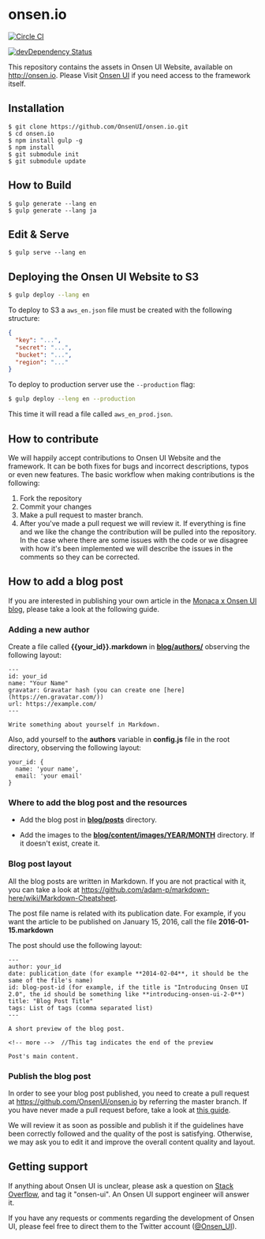 onsen.io
====

[![Circle CI](https://circleci.com/gh/OnsenUI/OnsenUI.svg?style=svg)](https://circleci.com/gh/OnsenUI/onsen.io)

[![devDependency Status](https://david-dm.org/OnsenUI/onsen.io/dev-status.svg)](https://david-dm.org/OnsenUI/onsen.io#info=devDependencies)

This repository contains the assets in Onsen UI Website, available on http://onsen.io.
Please Visit [Onsen UI](https://github.com/OnsenUI/OnsenUI) if you need access to the framework itself.

Installation
----

```
$ git clone https://github.com/OnsenUI/onsen.io.git
$ cd onsen.io
$ npm install gulp -g
$ npm install
$ git submodule init
$ git submodule update
```

How to Build
----

```
$ gulp generate --lang en
$ gulp generate --lang ja
```

Edit & Serve
------------

```
$ gulp serve --lang en
```

Deploying the Onsen UI Website to S3
------------------------------------

```bash
$ gulp deploy --lang en
```

To deploy to S3 a `aws_en.json` file must be created with the following structure:

```json
{
  "key": "...",
  "secret": "...",
  "bucket": "...",
  "region": "..."
}
```

To deploy to production server use the `--production` flag:

```bash
$ gulp deploy --leng en --production
```

This time it will read a file called `aws_en_prod.json`.

How to contribute
-----------------

We will happily accept contributions to Onsen UI Website and the framework. It can be both fixes for bugs and incorrect descriptions, typos or even new features. The basic workflow when making contributions is the following:

1. Fork the repository
2. Commit your changes
3. Make a pull request to master branch.
4. After you've made a pull request we will review it. If everything is fine and we like the change the contribution will be pulled into the repository. In the case where there are some issues with the code or we disagree with how it's been implemented we will describe the issues in the comments so they can be corrected.

How to add a blog post
-----------------

If you are interested in publishing your own article in the [Monaca x Onsen UI blog](http://onsen.io/blog/), please take a look at the following guide.

### Adding a new author

Create a file called **{{your_id}}.markdown** in [**blog/authors/**](https://github.com/OnsenUI/onsen.io/tree/master/blog/authors) observing the following layout:

```
---
id: your_id
name: "Your Name"
gravatar: Gravatar hash (you can create one [here](https://en.gravatar.com/))
url: https://example.com/
---

Write something about yourself in Markdown.
```

Also, add yourself to the **authors** variable in **config.js** file in the root directory, observing the following layout:

```
your_id: {
  name: 'your name',
  email: 'your email'
}
```

### Where to add the blog post and the resources

* Add the blog post in [**blog/posts**](https://github.com/OnsenUI/onsen.io/tree/master/blog/posts) directory.

* Add the images to the  [**blog/content/images/YEAR/MONTH**](https://github.com/OnsenUI/onsen.io/tree/master/blog/content/images) directory. If it doesn't exist, create it.

### Blog post layout

All the blog posts are written in Markdown. If you are not practical with it, you can take a look at https://github.com/adam-p/markdown-here/wiki/Markdown-Cheatsheet.

The post file name is related with its publication date. For example, if you want the article to be published on January 15, 2016, call the file **2016-01-15.markdown**

The post should use the following layout:

```
---
author: your_id
date: publication_date (for example **2014-02-04**, it should be the same of the file's name)
id: blog-post-id (for example, if the title is "Introducing Onsen UI 2.0", the id should be something like **introducing-onsen-ui-2-0**)
title: "Blog Post Title"
tags: List of tags (comma separated list)
---

A short preview of the blog post.

<!-- more -->  //This tag indicates the end of the preview

Post's main content.
```

### Publish the blog post

In order to see your blog post published, you need to create a pull request at https://github.com/OnsenUI/onsen.io by referring the master branch. If you have never made a pull request before, take a look at [this guide](https://help.github.com/articles/using-pull-requests/).

We will review it as soon as possible and publish it if the guidelines have been correctly followed and the quality of the post is satisfying. Otherwise, we may ask you to edit it and improve the overall content quality and layout.

Getting support
---------------

If anything about Onsen UI is unclear, please ask a question on [Stack Overflow](http://stackoverflow.com/questions/tagged/onsen-ui), and tag it "onsen-ui". An Onsen UI support engineer will answer it.

If you have any requests or comments regarding the development of Onsen UI, please feel free to direct them to the Twitter account ([@Onsen_UI](https://twitter.com/Onsen_UI)).
